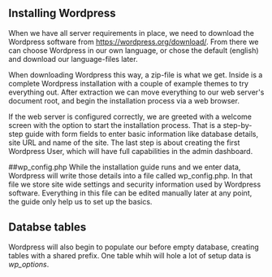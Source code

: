 ## Installing Wordpress

When we have all server requirements in place, we need to download the Wordpress software from https://wordpress.org/download/. From there we can choose Wordpress in our own language, or chose the default (english) and download our language-files later.

When downloading Wordpress this way, a zip-file is what we get. Inside is a complete Wordpress installation with a couple of example themes to try everything out. After extraction we can move everything to our web server's document root, and begin the installation process via a web browser.

If the web server is configured correctly, we are greeted with a welcome screen with the option to start the installation process. That is a step-by-step guide with form fields to enter basic information like database details, site URL and name of the site. The last step is about creating the first Wordpress User, which will have full capabilities in the admin dashboard.

##wp_config.php
While the installation guide runs and we enter data, Wordpress will write those details into a file called wp_config.php. In that file we store site wide settings and security information used by Wordpress software. Everything in this file can be edited manually later at any point, the guide only help us to set up the basics.

## Databse tables
Wordpress will also begin to populate our before empty database, creating tables with a shared prefix. One table whih will hole a lot of setup data is *wp_options*.
